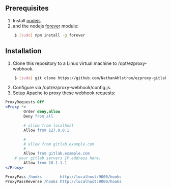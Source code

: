
## Prerequisites  

1. Install [nodejs](https://nodejs.org/) 
2. and the nodejs [forever](https://www.npmjs.com/package/forever) module: 

``` bash
	$ [sudo] npm install -g forever
```

## Installation

1. Clone this repository to a Linux virtual machine to /opt/ezproxy-webhook.

``` bash
	$ [sudo] git clone https://github.com/NathanAhlstrom/ezproxy-gitlab-webhook.git /opt/ezproxy-webhook
```

2. Configure via /opt/ezproxy-webhook/config.js.
3. Setup Apache to proxy these webhook requests:

``` apache
ProxyRequests Off
<Proxy *>
        Order deny,allow
        Deny from all

        # allow from localhost
        Allow from 127.0.0.1

        #
        # allow from gitlab.example.com
        #
        Allow from gitlab.example.com
	# your gitlab servers IP address here.
        Allow from 10.1.1.1
</Proxy>

ProxyPass /hooks        http://localhost:9000/hooks
ProxyPassReverse /hooks http://localhost:9000/hooks
```
